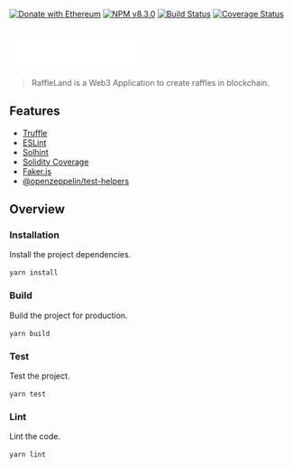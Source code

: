 [![Donate with Ethereum](https://en.cryptobadges.io/badge/micro/0xdE7A920df8569D005B911e2C7b0e577C8Ecd7283)](https://en.cryptobadges.io/donate/0xdE7A920df8569D005B911e2C7b0e577C8Ecd7283)
[![NPM v8.3.0](https://img.shields.io/badge/npm-v8.3.0-blue)](https://www.npmjs.com/)
[![Build Status](https://app.travis-ci.com/rafaelszago/raffle-contract.svg?token=q4WzCpHWjLEyQeYesKWe&branch=develop)](https://app.travis-ci.com/rafaelszago/raffle-contract)
[![Coverage Status](https://coveralls.io/repos/github/rafaelszago/raffle-contract/badge.svg?branch=develop)](https://coveralls.io/github/rafaelszago/raffle-contract?branch=develop)
# <img src="logo.svg" alt="RaffleLand" height="40px">

> RaffleLand is a Web3 Application to create raffles in blockchain.

## Features

- [Truffle](https://trufflesuite.com/)
- [ESLint](https://eslint.org/)
- [Solhint](https://protofire.github.io/solhint/)
- [Solidity Coverage](https://github.com/sc-forks/solidity-coverage)
- [Faker.js](https://fakerjs.dev/)
- [@openzeppelin/test-helpers](https://docs.openzeppelin.com/test-helpers/0.5/)

## Overview

### Installation

Install the project dependencies.

`yarn install`

### Build

Build the project for production.

`yarn build`

### Test

Test the project.

`yarn test`

### Lint

Lint the code.

``yarn lint``

